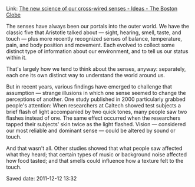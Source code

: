 <div id="wikitext">

Link: [The new science of our cross-wired senses - Ideas - The Boston
Globe](http://bostonglobe.com/ideas/2011/12/11/the-new-science-our-cross-wired-senses/IfpoigwWte5paCkNy6xmgJ/story.html)

<div class="vspace">

</div>

<div class="round lrindent quote">

The senses have always been our portals into the outer world. We have
the classic five that Aristotle talked about — sight, hearing, smell,
taste, and touch — plus more recently recognized senses of balance,
temperature, pain, and body position and movement. Each evolved to
collect some distinct type of information about our environment, and to
tell us our status within it.

That's largely how we tend to think about the senses, anyway:
separately, each one its own distinct way to understand the world around
us.

But in recent years, various findings have emerged to challenge that
assumption — strange illusions in which one sense seemed to change the
perceptions of another. One study published in 2000 particularly grabbed
people's attention: When researchers at Caltech showed test subjects a
brief flash of light accompanied by two quick tones, many people saw two
flashes instead of one. The same effect occurred when the researchers
tapped their subjects' skin twice as the light flashed. Vision —
considered our most reliable and dominant sense — could be altered by
sound or touch.

And that wasn't all. Other studies showed that what people saw affected
what they heard; that certain types of music or background noise
affected how food tasted; and that smells could influence how a texture
felt to the touch.

<div class="vspace">

</div>

</div>

Saved date: 2011-12-12 13:32

<div class="vspace">

</div>

</div>
